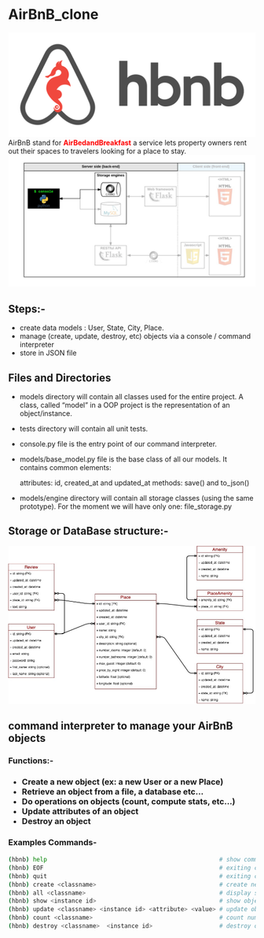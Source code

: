 # AirBnB_clone
<img src="imgs/logo.png">
AirBnB stand for <b style="color:red"> AirBedandBreakfast</b> a service lets property owners rent out their spaces to travelers looking for a place to stay.


<img src="imgs/diagram.png">

## Steps:-
- create data models : User, State, City, Place.
- manage (create, update, destroy, etc) objects via a console / command interpreter
- store in JSON file


## Files and Directories

- models directory will contain all classes used for the entire project. A class, called “model” in a OOP project is the representation of an object/instance.
- tests directory will contain all unit tests.
- console.py file is the entry point of our command interpreter.
- models/base_model.py file is the base class of all our models. It contains common elements:

    attributes: id, created_at and updated_at
    methods: save() and to_json()

- models/engine directory will contain all storage classes (using the same prototype). For the moment we will have only one: file_storage.py

## Storage or DataBase structure:-

<img src="imgs/datadiagram.jpg">

## command interpreter to manage your AirBnB objects

<h3>Functions:-<h3>

- Create a new object (ex: a new User or a new Place)
- Retrieve an object from a file, a database etc…
- Do operations on objects (count, compute stats, etc…)
- Update attributes of an object
- Destroy an object

### Examples Commands-
    
```bash
(hbnb) help                                                 # show commands
(hbnb) EOF                                                  # exiting console
(hbnb) quit                                                 # exiting console
(hbnb) create <classname>                                   # create new object class 
(hbnb) all <classname>                                      # display storage of classname
(hbnb) show <instance id>                                   # show object with id
(hbnb) update <classname> <instance id> <attribute> <value> # update object data
(hbnb) count <classname>                                    # count number of object created of specific class.
(hbnb) destroy <classname>  <instance id>                   # destroy or delete the instance by id 
```

        
    
